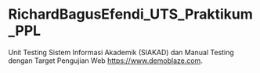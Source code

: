 # RichardBagusEfendi_UTS_Praktikum_PPL
Unit Testing Sistem Informasi Akademik (SIAKAD) dan Manual Testing dengan Target Pengujian Web https://www.demoblaze.com.
